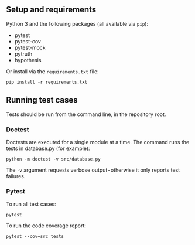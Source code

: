 ## Setup and requirements
Python 3 and the following packages (all available via `pip`):
 - pytest
 - pytest-cov
 - pytest-mock
 - pytruth
 - hypothesis

Or install via the `requirements.txt` file:

    pip install -r requirements.txt

## Running test cases
Tests should be run from the command line, in the repository root.

### Doctest
Doctests are executed for a single module at a time. The command runs the tests in database.py (for example):

    python -m doctest -v src/database.py

The `-v` argument requests verbose output - otherwise it only reports test failures.

### Pytest
To run all test cases:

    pytest

To run the code coverage report:

    pytest --cov=src tests

